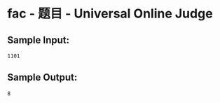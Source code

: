 # fac - 题目 - Universal Online Judge


## Sample Input: 
```
1101

```

## Sample Output: 
```
8

```
